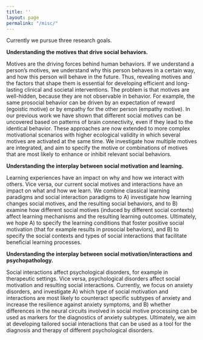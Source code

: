 ```yaml
---
title: ''
layout: page
permalink: "/misc/"
---
```

Currently we pursue three research goals.

**Understanding the motives that drive social behaviors.**

Motives are the driving forces behind human behaviors. If we understand a person’s motives, we understand why this person behaves in a certain way, and how this person will behave in the future. Thus, revealing motives and the factors that shape them is essential for developing efficient and long-lasting clinical and societal interventions. The problem is that motives are well-hidden, because they are not observable in behavior. For example, the same prosocial behavior can be driven by an expectation of reward (egoistic motive) or by empathy for the other person (empathy motive). In our previous work we have shown that different social motives can be uncovered based on patterns of brain connectivity, even if they lead to the identical behavior. These approaches are now extended to more complex motivational scenarios with higher ecological validity in which several motives are activated at the same time. We investigate how multiple motives are integrated, and aim to specify the motive or combinations of motives that are most likely to enhance or inhibit relevant social behaviors.

**Understanding the interplay between social motivation and learning.**

Learning experiences have an impact on why and how we interact with others. Vice versa, our current social motives and interactions have an impact on what and how we learn. We combine classical learning paradigms and social interaction paradigms to A) investigate how learning changes social motives, and the resulting social behaviors, and to B) examine how different social motives (induced by different social contexts) affect learning mechanisms and the resulting learning outcomes. Ultimately, we hope A) to specify the learning conditions that foster positive social motivation (that for example results in prosocial behaviors), and B) to specify the social contexts and types of social interactions that facilitate beneficial learning processes.

**Understanding the interplay between social motivation/interactions and psychopathology.**

Social interactions affect psychological disorders, for example in therapeutic settings. Vice versa, psychological disorders affect social motivation and resulting social interactions. Currently, we focus on anxiety disorders, and investigate A) which type of social motivation and interactions are most likely to counteract specific subtypes of anxiety and increase the resilience against anxiety symptoms, and B) whether differences in the neural circuits involved in social motive processing can be used as markers for the diagnostics of anxiety subtypes. Ultimately, we aim at developing tailored social interactions that can be used as a tool for the diagnosis and therapy of different psychological disorders.